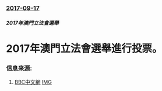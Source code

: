 ### [2017-09-17](/news/2017/09/17/index.md)

##### 2017年澳門立法會選舉
# 2017年澳門立法會選舉進行投票。 




### 信息来源:

1. [BBC中文網](http://www.bbc.com/zhongwen/simp/chinese-news-41158243) [IMG](https://ichef.bbci.co.uk/news/1024/branded_zhongwen/F7B9/production/_97671436_gettyimages-841411710.jpg)
